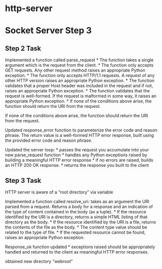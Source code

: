 # http-server

<h1>Socket Server Step 3</h1>

<h2>Step 2 Task</h2>

Implemented a function called parse_request
  \* The function takes a single argument which is the request from the client.
  \* The function only accepts GET requests. Any other request method raises an appropriate Python exception.
  \* The function only accepts HTTP/1.1 requests. A request of any other HTTP version raises an appropriate Python exception.
  \* The function validates that a proper Host header was included in the request and if not, raises an appropriate Python exception.
  \* The function validates that the request is well-formed. If the request is malformed in some way, it raises an appropriate Python exception.
  \* If none of the conditions above arise, the function should return the URI from the request.


If none of the conditions above arise, the function should return the URI from the request.

Updated response_error function to parameterize the error code and reason phrase.
The return value is a well-formed HTTP error response, built using the provided error code and reason phrase.

Updated the server loop:
  \*  passes the request you accumulate into your new parse_request function
  \*  handles any Python exceptions raised by building a meaningful HTTP error response
  \*  if no errors are raised, builds an HTTP 200 OK response.
  \*  returns the response you built to the client




<h2>Step 3 Task</h2>


HTTP server is aware of a “root directory” via variable

Implemented a function called resolve_uri: takes as an argument the URI parsed from a request. Returns a body for a response and an indication of the type of content contained in the body (as a tuple).
  \* If the resource identified by the URI is a directory, returns a simple HTML listing of that directory as the body.
  \* If the resource identified by the URI is a file, returns the contents of the file as the body.
  \* The content type value should be related to the type of file.
  \* If the requested resource cannot be found, raises an appropriate Python exception.

Response_ok function updated
  \* exceptions raised should be appropriately handled and returned to the client as meaningful HTTP error responses.

obtained new directory "webroot"
